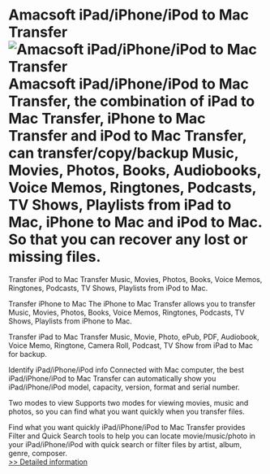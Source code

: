 # Amacsoft iPad/iPhone/iPod to Mac Transfer<br />![Amacsoft iPad/iPhone/iPod to Mac Transfer](https://mycommerce.akamaized.net/api/pimages/P300924563/BIG/300924563.PNG)<br />Amacsoft iPad/iPhone/iPod to Mac Transfer, the combination of iPad to Mac Transfer, iPhone to Mac Transfer and iPod to Mac Transfer, can transfer/copy/backup Music, Movies, Photos, Books, Audiobooks, Voice Memos, Ringtones, Podcasts, TV Shows, Playlists from iPad to Mac, iPhone to Mac and iPod to Mac. So that you can recover any lost or missing files.

Transfer iPod to Mac
Transfer Music, Movies, Photos, Books, Voice Memos, Ringtones, Podcasts, TV Shows, Playlists from iPod to Mac.

Transfer iPhone to Mac
The iPhone to Mac Transfer allows you to transfer Music, Movies, Photos, Books, Voice Memos, Ringtones, Podcasts, TV Shows, Playlists from iPhone to Mac.

Transfer iPad to Mac
Transfer Music, Movie, Photo, ePub, PDF, Audiobook, Voice Memo, Ringtone, Camera Roll, Podcast, TV Show from iPad to Mac for backup.

Identify iPad/iPhone/iPod info
Connected with Mac computer, the best iPad/iPhone/iPod to Mac Transfer can automatically show you iPad/iPhone/iPod model, capacity, version, format and serial number.

Two modes to view
Supports two modes for viewing movies, music and photos, so you can find what you want quickly when you transfer files.

Find what you want quickly
iPad/iPhone/iPod to Mac Transfer provides Filter and Quick Search tools to help you can locate movie/music/photo in your iPad/iPhone/iPod with quick search or filter files by artist, album, genre, composer.<br />[>> Detailed information](https://secure.shareit.com/shareit/product.html?productid=300924563&affiliateid=200057808)